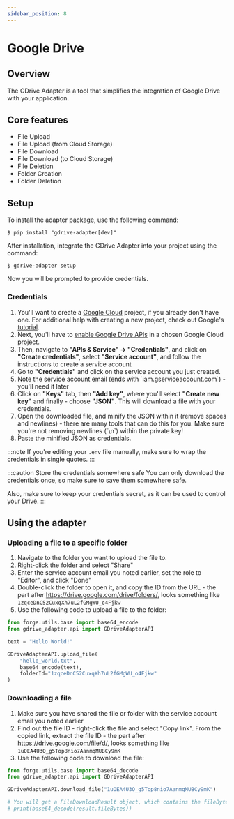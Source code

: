 ```yaml
---
sidebar_position: 8
---
```


# Google Drive

## Overview

The GDrive Adapter is a tool that simplifies the integration of Google Drive with your application.


## Core features

<ul>
  <li>File Upload</li>
  <li>File Upload (from Cloud Storage)</li>
  <li>File Download</li>
  <li>File Download (to Cloud Storage)</li>
  <li>File Deletion</li>
  <li>Folder Creation</li>
  <li>Folder Deletion</li>
</ul>


## Setup

To install the adapter package, use the following command:

```shell
$ pip install "gdrive-adapter[dev]"
```

After installation, integrate the GDrive Adapter into your project using the command:

```shell
$ gdrive-adapter setup
```

Now you will be prompted to provide credentials.


### Credentials

<ol>
    <li>You'll want to create a <a href="https://console.cloud.google.com">Google Cloud</a> project, if you already don't have one. For additional help with creating a new project, check out Google's <a href="https://developers.google.com/workspace/guides/create-project">tutorial</a>.</li>
    <li>Next, you'll have to <a href="https://console.cloud.google.com/flows/enableapi?apiid=drive.googleapis.com">enable Google Drive APIs</a> in a chosen Google Cloud project.</li>
    <li>Then, navigate to <strong>"APIs & Service" -> "Credentials"</strong>, and click on <strong>"Create credentials"</strong>, select <strong>"Service account"</strong>, and follow the instructions to create a service account</li>
    <li>Go to <strong>"Credentials"</strong> and click on the service account you just created.</li>
    <li>Note the service account email (ends with `iam.gserviceaccount.com`) - you'll need it later</li>
    <li>Click on <strong>"Keys"</strong> tab, then <strong>"Add key"</strong>, where you'll select <strong>"Create new key"</strong> and finally - choose <strong>"JSON"</strong>. This will download a file with your credentials.</li>
    <li>Open the downloaded file, and minify the JSON within it (remove spaces and newlines) - there are many tools that can do this for you. Make sure you're not removing newlines (`\n`) within the private key!</li>
    <li>Paste the minified JSON as credentials.</li>
</ol>

:::note
If you're editing your `.env` file manually, make sure to wrap the credentials in single quotes.
:::

:::caution Store the credentials somewhere safe
You can only download the credentials once, so make sure to save them somewhere safe.

Also, make sure to keep your credentials secret, as it can be used to control your Drive.
:::


## Using the adapter

### Uploading a file to a specific folder

1. Navigate to the folder you want to upload the file to.
2. Right-click the folder and select "Share"
3. Enter the service account email you noted earlier, set the role to "Editor", and click "Done"
4. Double-click the folder to open it, and copy the ID from the URL - the part after https://drive.google.com/drive/folders/, looks something like `1zqceDnC52CuxqXh7uL2fGMgWU_o4Fjkw`
5. Use the following code to upload a file to the folder:
```python
from forge.utils.base import base64_encode
from gdrive_adapter.api import GDriveAdapterAPI

text = "Hello World!"

GDriveAdapterAPI.upload_file(
    "hello_world.txt",
    base64_encode(text),
    folderId="1zqceDnC52CuxqXh7uL2fGMgWU_o4Fjkw"
)
```

### Downloading a file

1. Make sure you have shared the file or folder with the service account email you noted earlier
2. Find out the file ID - right-click the file and select "Copy link". From the copied link, extract the file ID - the part after https://drive.google.com/file/d/, looks something like `1uOEA4U3O_g5Top8nio7AanmqMUBCy9mK`
3. Use the following code to download the file:
```python
from forge.utils.base import base64_decode
from gdrive_adapter.api import GDriveAdapterAPI

GDriveAdapterAPI.download_file("1uOEA4U3O_g5Top8nio7AanmqMUBCy9mK")

# You will get a FileDownloadResult object, which contains the fileBytes field (encoded with Base64)
# print(base64_decode(result.fileBytes))
```
